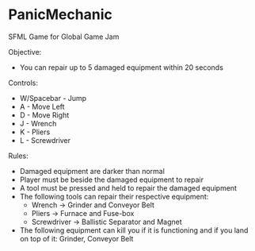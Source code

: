 # PanicMechanic
SFML Game for Global Game Jam

Objective:
 - You can repair up to 5 damaged equipment within 20 seconds

Controls:
 - W/Spacebar - Jump
 - A - Move Left
 - D - Move Right
 - J - Wrench
 - K - Pliers
 - L - Screwdriver
 
Rules:
 - Damaged equipment are darker than normal
 - Player must be beside the damaged equipment to repair
 - A tool must be pressed and held to repair the damaged equipment
 - The following tools can repair their respective equipment:
   - Wrench -> Grinder and Conveyor Belt
   - Pliers -> Furnace and Fuse-box
   - Screwdriver -> Ballistic Separator and Magnet
 - The following equipment can kill you if it is functioning and if you land on top of it:
    Grinder, 
    Conveyor Belt
